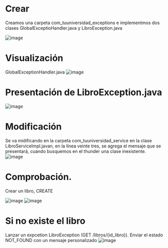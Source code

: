 # Crear 
Creamos una carpeta com_tuuniversidad_exceptions e implementmos dos clases GlobalExceptioHandler.java y LibroException.java 

![image](https://github.com/Diana29004/Web-API-de-Libro-con-control-de-excepciones_Mejia-Diana/assets/170267544/f8fd353e-94fb-47fd-999f-c5d58a5d4161)
# Visualización
GlobalExceptionHandler.java
![image](https://github.com/Diana29004/Web-API-de-Libro-con-control-de-excepciones_Mejia-Diana/assets/170267544/6678158f-25fa-4f1e-81b6-c2d285ed790a)
# Presentación de LibroException.java
![image](https://github.com/Diana29004/Web-API-de-Libro-con-control-de-excepciones_Mejia-Diana/assets/170267544/1ac4eb56-eb80-4ff9-9447-3178235cc233)
# Modificación 
Se va midificando en la carpeta com_tuuniversidad_service en la clase LibroServiceImpl.javan, en la línea veinte tres, se agrega el mensaje que se presentará, cuando busquemos en el thunder una clase inexistente.
![image](https://github.com/Diana29004/Web-API-de-Libro-con-control-de-excepciones_Mejia-Diana/assets/170267544/73fa3bad-ad8c-438d-8467-e69a8187b70a)
# Comprobación.
Crear un libro, CREATE

![image](https://github.com/Diana29004/Web-API-de-Libro-con-control-de-excepciones_Mejia-Diana/assets/170267544/756a89db-4951-4160-b0f4-4ba4ebea51b0)
![image](https://github.com/Diana29004/Web-API-de-Libro-con-control-de-excepciones_Mejia-Diana/assets/170267544/b2686358-5bcc-41a7-ab0b-e9743c89218d)
# Si no existe el libro
Lanzar un expcetion LibroException (GET /libros/{id_libro}). Enviar el estado NOT_FOUND con un mensaje personalizado
![image](https://github.com/Diana29004/Web-API-de-Libro-con-control-de-excepciones_Mejia-Diana/assets/170267544/0c12fcc8-f435-4e20-be99-3f64f9a04ecd)




